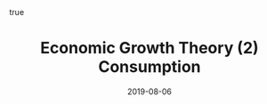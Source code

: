 ---
order: 7
title: Economic Growth Theory (2) Consumption
date: 2019-08-06
categories: [ECONOMICS, 3.macroeconomics]
tags: [Economics, Macroeconomics, Economic Growth Theory, Consumption]
math: true
description: >-
    Based on the lecture "Macroeconomic Change and Growth (2018-2)" by Prof. Jai Hyun Nahm, Dept. of Economics, College of Economics & Commerce, Kookmin Univ.
image:
    path: /_post_refer_img/Economics/3.Macroeconomics/Thumbnail.jpg
---